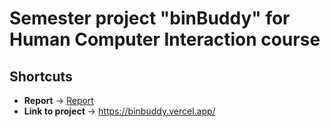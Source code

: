 ﻿# Semester project "binBuddy" for Human Computer Interaction course


## Shortcuts

- **Report** -> [Report](/docs/Seminar-KorisnickaSucelja-JerkoCurkovic.pdf/)
- **Link to project** ->  https://binbuddy.vercel.app/





